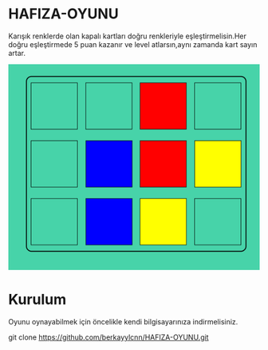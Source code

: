 # HAFIZA-OYUNU
Karışık renklerde olan kapalı kartları doğru renkleriyle eşleştirmelisin.Her doğru eşleştirmede 5 puan kazanır ve level atlarsın,aynı zamanda kart sayın artar.

![](/src/Hafızaoyunu.png)

# Kurulum
Oyunu oynayabilmek için öncelikle kendi bilgisayarınıza indirmelisiniz.

git clone https://github.com/berkayylcnn/HAFIZA-OYUNU.git



